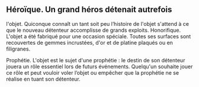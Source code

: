 ## Héroïque. Un grand héros détenait autrefois

l'objet. Quiconque connaît un tant soit peu
l’histoire de l'objet s'attend à ce que le nouveau
détenteur accomplisse de grands exploits.
Honorifique. L'objet a été fabriqué pour une
occasion spéciale. Toutes ses surfaces sont
recouvertes de gemmes incrustées, d'or et de
platine plaqués ou en filigranes.

Prophétie. L'objet est le sujet d'une prophétie : le
destin de son détenteur jouera un rôle essentiel lors
de futurs événements. Quelqu'un souhaite jouer ce
rôle et peut vouloir voler l’objet ou empêcher que la
prophétie ne se réalise en tuant son détenteur.
